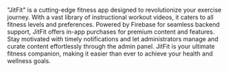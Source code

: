 "JitFit" is a cutting-edge fitness app designed to revolutionize your exercise journey. With a vast library of instructional workout videos, it caters to all fitness levels and preferences. Powered by Firebase for seamless backend support, JitFit offers in-app purchases for premium content and features. Stay motivated with timely notifications and let administrators manage and curate content effortlessly through the admin panel. JitFit is your ultimate fitness companion, making it easier than ever to achieve your health and wellness goals.
